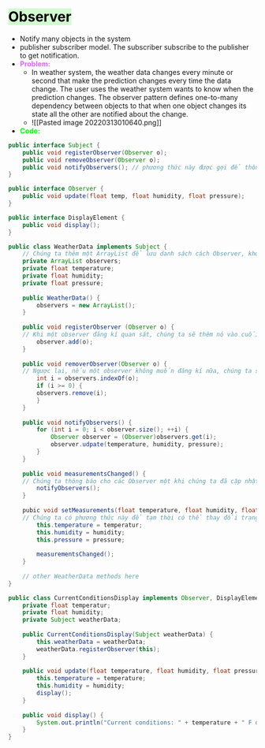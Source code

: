 # <mark style="background: #BBFABBA6;">Observer</mark> 
- Notify many objects in the system
- publisher subscriber model. The subscriber subscribe to the publisher to get notification.
- <span style="color:#d966ff; font-weight:bold">Problem:</span>
	- In weather system, the weather data changes every minute or second that make the prediction changes every time the data change. The user uses the weather system wants to know when the prediction changes. The observer pattern defines one-to-many dependency between objects to that when one object changes its state all the other are notified about the change.
	- ![[Pasted image 20220313010640.png]]
- <span style="color:lime; font-weight:bold">Code:</span>
``````java
public interface Subject {
    public void registerObserver(Observer o);
    public void removeObserver(Observer o);
    public void notifyObservers(); // phương thức này được gọi để thông báo cho tất cả các observer một khi trạng thái của Subject được thay đổi.
}

public interface Observer {
    public void update(float temp, float humidity, float pressure);
}

public interface DisplayElement {
    public void display();
}

``````

``````java
public class WeatherData implements Subject {
    // Chúng ta thêm một ArrayList để lưu danh sách cách Observer, khởi tạo nó ở constructor.
    private ArrayList observers;
    private float temperature;
    private float humidity;
    private float pressure;
    
    public WeatherData() {
        observers = new ArrayList();
    }
    
    public void registerObserver (Observer o) {
    // Khi một observer đăng kí quan sát, chúng ta sẽ thêm nó vào cuối danh sách.
        observer.add(o);
    }
    
    public void removerObserver(Observer o) {
    // Ngược lại, nếu một observer không muốn đăng kí nữa, chúng ta sẽ loại nó ra khỏi danh sách
        int i = observers.indexOf(o);
        if (i >= 0) {
        observers.remove(i);
        }
    }
    
    public void notifyObservers() {
        for (int i = 0; i < observer.size(); ++i) {
            Observer observer = (Observer)observers.get(i);
            observer.udpate(temperature, humidity, pressure);
        }
    }
    
    public void measurementsChanged() {
    // Chúng ta thông báo cho các Observer một khi chúng ta đã cập nhật thành công các thông tin từ Weather Station.
        notifyObservers();
    }
    
    pubic void setMeasurements(float temperature, float humidity, float pressure) {
    // Chúng ta có phương thức này để tạm thời có thể thay đổi trạng thái của WeaterData.
        this.temperature = temperatur;
        this.humidity = humidity;
        this.pressure = pressure;
        
        measurementsChanged();
    }
    
    // other WeatherData methods here
}
``````

``````java
public class CurrentConditionsDisplay implements Observer, DisplayElement {
    private float temperatur;
    private float humidity;
    private Subject weatherData;
    
    public CurrentConditionsDisplay(Subject weatherData) {
        this.weatherData = weatherData;
        weatherData.registerObserver(this);
    }
    
    public void update(float temperature, float humidity, float pressure) {
        this.temperature = temperature;
        this.humidity = humidity;
        display();
    }
    
    public void display() {
        System.out.println("Current conditions: " + temperature + " F degrees and " + humidity + "% humidity");
    }
}
``````
